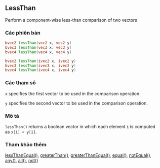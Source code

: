## LessThan
Perform a component-wise less-than comparison of two vectors

### Các phiên bản
```glsl
bvec2 lessThan(vec2 x, vec2 y)  
bvec3 lessThan(vec3 x, vec3 y)    
bvec4 lessThan(vec4 x, vec4 y)  

bvec2 lessThan(ivec2 x, ivec2 y)  
bvec3 lessThan(ivec3 x, ivec3 y)  
bvec4 lessThan(ivec4 x, ivec4 y)
```

### Các tham số
```x``` specifies the first vector to be used in the comparison operation.

```y``` specifies the second vector to be used in the comparison operation.

### Mô tả
```lessThan()``` returns a boolean vector in which each element ```i``` is computed as ```x[i] < y[i]```.

### Tham khảo thêm
[lessThanEqual()](/glossary/?lan=vi&search=lessThanEqual), [greaterThan()](/glossary/?lan=vi&search=greaterThan), [greaterThanEqual()](/glossary/?lan=vi&search=greaterThanEqual), [equal()](/glossary/?lan=vi&search=equal), [notEqual()](/glossary/?lan=vi&search=notEqual), [any()](/glossary/?lan=vi&search=any), [all()](/glossary/?lan=vi&search=all), [not()](/glossary/?lan=vi&search=not)
